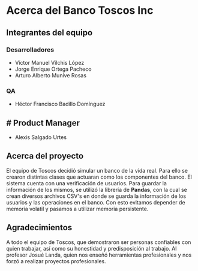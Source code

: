 # Acerca del Banco Toscos Inc

## Integrantes del equipo

### Desarrolladores

- Víctor Manuel Vilchis López
- Jorge Enrique Ortega Pacheco
- Arturo Alberto Munive Rosas

### QA

- Héctor Francisco Badillo Domínguez

## # Product Manager

- Alexis Salgado Urtes

## Acerca del proyecto

El equipo de Toscos decidió simular un banco de la vida real. Para ello se crearon distintas clases que actuaran como los componentes del banco.
El sistema cuenta con una verificación de usuarios. Para guardar la información de los mismos, se utilizó la librería de **Pandas**, con la cual se crean diversos archivos CSV's en donde se guarda la información de los usuarios y las operaciones en el banco. Con esto evitamos depender de memoria volatil y pasamos a utilizar memoria persistente.

## Agradecimientos

A todo el equipo de Toscos, que demostraron ser personas confiables con quien trabajar, así como su honestidad y predisposición al trabajo.
Al profesor Josué Landa, quien nos enseñó herramientas profesionales y nos forzó a realizar proyectos profesionales.
